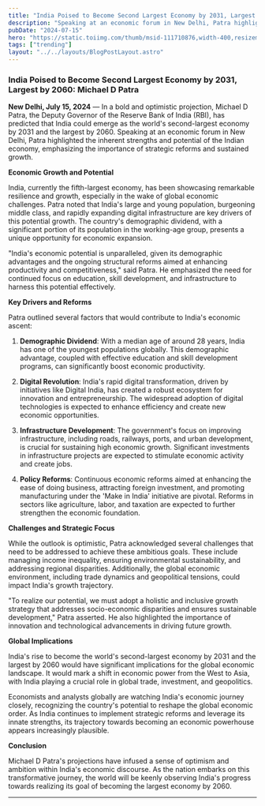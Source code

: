 ```yaml
---
title: "India Poised to Become Second Largest Economy by 2031, Largest by 2060: Michael D Patra"
description: "Speaking at an economic forum in New Delhi, Patra highlighted the inherent strengths and potential of the Indian economy, emphasizing the importance of strategic reforms and sustained growth."
pubDate: "2024-07-15"
hero: "https://static.toiimg.com/thumb/msid-111710876,width-400,resizemode-4/111710876.jpg"
tags: ["trending"]
layout: "../../layouts/BlogPostLayout.astro"
---
```

### India Poised to Become Second Largest Economy by 2031, Largest by 2060: Michael D Patra

**New Delhi, July 15, 2024** — In a bold and optimistic projection, Michael D Patra, the Deputy Governor of the Reserve Bank of India (RBI), has predicted that India could emerge as the world's second-largest economy by 2031 and the largest by 2060. Speaking at an economic forum in New Delhi, Patra highlighted the inherent strengths and potential of the Indian economy, emphasizing the importance of strategic reforms and sustained growth.

**Economic Growth and Potential**

India, currently the fifth-largest economy, has been showcasing remarkable resilience and growth, especially in the wake of global economic challenges. Patra noted that India's large and young population, burgeoning middle class, and rapidly expanding digital infrastructure are key drivers of this potential growth. The country's demographic dividend, with a significant portion of its population in the working-age group, presents a unique opportunity for economic expansion.

"India's economic potential is unparalleled, given its demographic advantages and the ongoing structural reforms aimed at enhancing productivity and competitiveness," said Patra. He emphasized the need for continued focus on education, skill development, and infrastructure to harness this potential effectively.

**Key Drivers and Reforms**

Patra outlined several factors that would contribute to India's economic ascent:

1. **Demographic Dividend**: With a median age of around 28 years, India has one of the youngest populations globally. This demographic advantage, coupled with effective education and skill development programs, can significantly boost economic productivity.

2. **Digital Revolution**: India's rapid digital transformation, driven by initiatives like Digital India, has created a robust ecosystem for innovation and entrepreneurship. The widespread adoption of digital technologies is expected to enhance efficiency and create new economic opportunities.

3. **Infrastructure Development**: The government's focus on improving infrastructure, including roads, railways, ports, and urban development, is crucial for sustaining high economic growth. Significant investments in infrastructure projects are expected to stimulate economic activity and create jobs.

4. **Policy Reforms**: Continuous economic reforms aimed at enhancing the ease of doing business, attracting foreign investment, and promoting manufacturing under the 'Make in India' initiative are pivotal. Reforms in sectors like agriculture, labor, and taxation are expected to further strengthen the economic foundation.

**Challenges and Strategic Focus**

While the outlook is optimistic, Patra acknowledged several challenges that need to be addressed to achieve these ambitious goals. These include managing income inequality, ensuring environmental sustainability, and addressing regional disparities. Additionally, the global economic environment, including trade dynamics and geopolitical tensions, could impact India's growth trajectory.

"To realize our potential, we must adopt a holistic and inclusive growth strategy that addresses socio-economic disparities and ensures sustainable development," Patra asserted. He also highlighted the importance of innovation and technological advancements in driving future growth.

**Global Implications**

India's rise to become the world's second-largest economy by 2031 and the largest by 2060 would have significant implications for the global economic landscape. It would mark a shift in economic power from the West to Asia, with India playing a crucial role in global trade, investment, and geopolitics.

Economists and analysts globally are watching India's economic journey closely, recognizing the country's potential to reshape the global economic order. As India continues to implement strategic reforms and leverage its innate strengths, its trajectory towards becoming an economic powerhouse appears increasingly plausible.

**Conclusion**

Michael D Patra's projections have infused a sense of optimism and ambition within India's economic discourse. As the nation embarks on this transformative journey, the world will be keenly observing India's progress towards realizing its goal of becoming the largest economy by 2060.

---